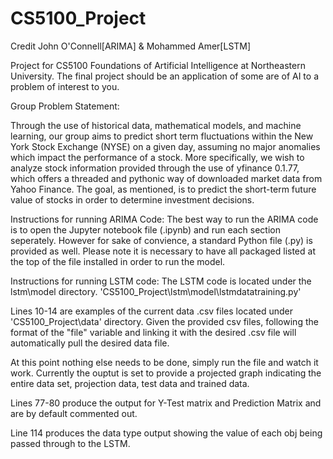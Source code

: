 # CS5100_Project
Credit John O'Connell[ARIMA] & Mohammed Amer[LSTM]

Project for CS5100 Foundations of Artificial Intelligence at Northeastern University. The final project should be an application of some are of AI to a problem of interest to you.

Group Problem Statement:

Through the use of historical data, mathematical models, and machine learning, our group aims to predict short term fluctuations within the New York Stock Exchange (NYSE) on a given day, assuming no major anomalies which impact the performance of a stock. More specifically, we wish to analyze stock information provided through the use of yfinance 0.1.77, which offers a threaded and pythonic way of downloaded market data from Yahoo Finance. The goal, as mentioned, is to predict the short-term future value of stocks in order to determine investment decisions.

Instructions for running ARIMA Code: The best way to run the ARIMA code is to open the Jupyter notebook file (.ipynb) and run each section seperately. However for sake of convience, a standard Python file (.py) is provided as well. Please note it is necessary to have all packaged listed at the top of the file installed in order to run the model.

Instructions for running LSTM code: The LSTM code is located under the lstm\model directory. 'CS5100_Project\lstm\model\lstmdatatraining.py'

Lines 10-14 are examples of the current data .csv files located under 'CS5100_Project\data' directory. Given the provided csv files, following the format of the "file" variable and linking it with the desired .csv file will automatically pull the desired data file.

At this point nothing else needs to be done, simply run the file and watch it work. Currently the ouptut is set to provide a projected graph indicating the entire data set, projection data, test data and trained data.

Lines 77-80 produce the output for Y-Test matrix and Prediction Matrix and are by default commented out.

Line 114 produces the data type output showing the value of each obj being passed through to the LSTM.
